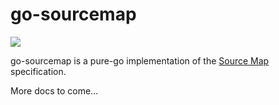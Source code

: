 # go-sourcemap

![](https://github.com/redawl/go-sourcemap/actions/workflows/tests.yml/badge.svg)

go-sourcemap is a pure-go implementation of the [Source Map](https://tc39.es/ecma426/) specification.

More docs to come...

